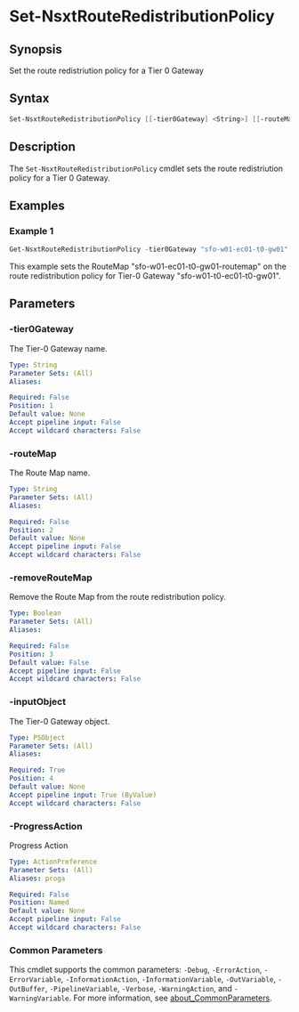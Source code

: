 # Set-NsxtRouteRedistributionPolicy

## Synopsis

Set the route redistriution policy for a Tier 0 Gateway

## Syntax

```powershell
Set-NsxtRouteRedistributionPolicy [[-tier0Gateway] <String>] [[-routeMap] <String>] [[-removeRouteMap] <Boolean>] [-inputObject] <PSObject> [-ProgressAction <ActionPreference>] [<CommonParameters>]
```

## Description

The `Set-NsxtRouteRedistributionPolicy` cmdlet sets the route redistriution policy for a Tier 0 Gateway.

## Examples

### Example 1

```powershell
Get-NsxtRouteRedistributionPolicy -tier0Gateway "sfo-w01-ec01-t0-gw01" | Set-NsxtRouteRedistributionPolicy -RouteMap "sfo-w01-ec01-t0-gw01-routemap"
```

This example sets the RouteMap "sfo-w01-ec01-t0-gw01-routemap" on the route redistribution policy for Tier-0 Gateway "sfo-w01-t0-ec01-t0-gw01".

## Parameters

### -tier0Gateway

The Tier-0 Gateway name.

```yaml
Type: String
Parameter Sets: (All)
Aliases:

Required: False
Position: 1
Default value: None
Accept pipeline input: False
Accept wildcard characters: False
```

### -routeMap

The Route Map name.

```yaml
Type: String
Parameter Sets: (All)
Aliases:

Required: False
Position: 2
Default value: None
Accept pipeline input: False
Accept wildcard characters: False
```

### -removeRouteMap

Remove the Route Map from the route redistribution policy.

```yaml
Type: Boolean
Parameter Sets: (All)
Aliases:

Required: False
Position: 3
Default value: False
Accept pipeline input: False
Accept wildcard characters: False
```

### -inputObject

The Tier-0 Gateway object.

```yaml
Type: PSObject
Parameter Sets: (All)
Aliases:

Required: True
Position: 4
Default value: None
Accept pipeline input: True (ByValue)
Accept wildcard characters: False
```

### -ProgressAction

Progress Action

```yaml
Type: ActionPreference
Parameter Sets: (All)
Aliases: proga

Required: False
Position: Named
Default value: None
Accept pipeline input: False
Accept wildcard characters: False
```

### Common Parameters

This cmdlet supports the common parameters: `-Debug`, `-ErrorAction`, `-ErrorVariable`, `-InformationAction`, `-InformationVariable`, `-OutVariable`, `-OutBuffer`, `-PipelineVariable`, `-Verbose`, `-WarningAction`, and `-WarningVariable`. For more information, see [about_CommonParameters](http://go.microsoft.com/fwlink/?LinkID=113216).
